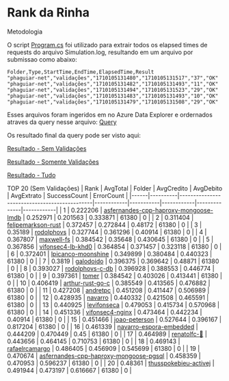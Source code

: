 # Rank da Rinha

Metodologia

O script [Program.cs](Program.cs) foi utilizado para extrair todos os elapsed times de requests do arquivo Simulation.log, resultando em um arquivo por submissao como abaixo:
```
Folder,Type,StartTime,EndTime,ElapsedTime,Result
"phaguiar-net","validações","1710105131480","1710105131517","37","OK"
"phaguiar-net","validações","1710105131482","1710105131493","11","OK"
"phaguiar-net","validações","1710105131494","1710105131523","29","OK"
"phaguiar-net","validações","1710105131483","1710105131493","10","OK"
"phaguiar-net","validações","1710105131479","1710105131508","29","OK"
```

Esses arquivos foram ingeridos em no Azure Data Explorer e ordernados atraves da query nesse arquivo: [Query](query.kql)

Os resultado final da query pode ser visto aqui:

[Resultado - Sem Validações](result-sem-validacoes.csv)

[Resultado - Somente Validações](result-so-validacoes.csv)

[Resultado - Tudo](result-total.csv)

TOP 20 (Sem Validações)
| Rank | AvgTotal | Folder                                       | AvgCredito | AvgDebito | AvgExtrato | SuccessCount | ErrorCount |
|------|----------|----------------------------------------------|------------|-----------|------------|--------------|------------|
| 1    | 0.222206 | [asfernandes-cpp-haproxy-mongoose-lmdb](https://github.com/zanfranceschi/rinha-de-backend-2024-q1/tree/main/participantes/asfernandes-cpp-haproxy-mongoose-lmdb)       | 0.252971   | 0.201563  | 0.333871   | 61380        | 0          |
| 2    | 0.311404 | [felipemarkson-rust](https://github.com/zanfranceschi/rinha-de-backend-2024-q1/tree/main/participantes/felipemarkson-rust)                          | 0.372457   | 0.272844  | 0.48172    | 61380        | 0          |
| 3    | 0.35189  | [rodolphovs](https://github.com/zanfranceschi/rinha-de-backend-2024-q1/tree/main/participantes/rodolphovs)                                  | 0.327744   | 0.361296  | 0.40914    | 61380        | 0          |
| 4    | 0.367807 | [maxwell-fs](https://github.com/zanfranceschi/rinha-de-backend-2024-q1/tree/main/participantes/maxwell-fs)                                  | 0.384542   | 0.35648   | 0.430645   | 61380        | 0          |
| 5    | 0.367856 | [vifonsec4-lb-khd0](https://github.com/zanfranceschi/rinha-de-backend-2024-q1/tree/main/participantes/vifonsec4-lb-khd0)                           | 0.364854   | 0.371457  | 0.323118   | 61380        | 0          |
| 6    | 0.372401 | [lpicanco-moonshine](https://github.com/zanfranceschi/rinha-de-backend-2024-q1/tree/main/participantes/lpicanco-moonshine)                          | 0.349899   | 0.380484  | 0.440323   | 61380        | 0          |
| 7    | 0.3819   | [galodoido](https://github.com/zanfranceschi/rinha-de-backend-2024-q1/tree/main/participantes/galodoido)                                   | 0.396375   | 0.369642  | 0.48871    | 61380        | 0          |
| 8    | 0.393027 | [rodolphovs-c-db](https://github.com/zanfranceschi/rinha-de-backend-2024-q1/tree/main/participantes/rodolphovs-c-db)                             | 0.396928   | 0.388553  | 0.446774   | 61380        | 0          |
| 9    | 0.397361 | [tomer](https://github.com/zanfranceschi/rinha-de-backend-2024-q1/tree/main/participantes/tomer)                                       | 0.384542   | 0.403026  | 0.413441   | 61380        | 0          |
| 10   | 0.406419 | [arthur-rust-go-c](https://github.com/zanfranceschi/rinha-de-backend-2024-q1/tree/main/participantes/arthur-rust-go-c)                            | 0.385549   | 0.413565  | 0.476882   | 61380        | 0          |
| 11   | 0.427208 | [andretpc](https://github.com/zanfranceschi/rinha-de-backend-2024-q1/tree/main/participantes/andretpc)                                    | 0.451208   | 0.411447  | 0.506989   | 61380        | 0          |
| 12   | 0.428935 | [navarro](https://github.com/zanfranceschi/rinha-de-backend-2024-q1/tree/main/participantes/navarro)                                     | 0.440332   | 0.421508  | 0.465591   | 61380        | 0          |
| 13   | 0.440925 | [levifonseca](https://github.com/zanfranceschi/rinha-de-backend-2024-q1/tree/main/participantes/levifonseca)                                 | 0.479053   | 0.415734  | 0.570968   | 61380        | 0          |
| 14   | 0.451336 | [vifonsec4-nginx](https://github.com/zanfranceschi/rinha-de-backend-2024-q1/tree/main/participantes/vifonsec4-nginx)                             | 0.473464   | 0.442234  | 0.40914    | 61380        | 0          |
| 15   | 0.451466 | [joao-peterson](https://github.com/zanfranceschi/rinha-de-backend-2024-q1/tree/main/participantes/joao-peterson)                               | 0.527644   | 0.396167  | 0.817204   | 61380        | 0          |
| 16   | 0.461339 | [navarro-espora-embedded](https://github.com/zanfranceschi/rinha-de-backend-2024-q1/tree/main/participantes/navarro-espora-embedded)                     | 0.444209   | 0.470449  | 0.45       | 61380        | 0          |
| 17   | 0.464989 | [renatolfc-🦀](https://github.com/zanfranceschi/rinha-de-backend-2024-q1/tree/main/participantes/renatolfc-🦀)                                | 0.443656   | 0.464145  | 0.710753   | 61380        | 0          |
| 18   | 0.469143 | [rafaelrcamargo](https://github.com/zanfranceschi/rinha-de-backend-2024-q1/tree/main/participantes/rafaelrcamargo)                              | 0.486405   | 0.456909  | 0.545699   | 61380        | 0          |
| 19   | 0.470674 | [asfernandes-cpp-haproxy-mongoose-pgsql](https://github.com/zanfranceschi/rinha-de-backend-2024-q1/tree/main/participantes/asfernandes-cpp-haproxy-mongoose-pgsql)      | 0.458359   | 0.470953  | 0.596237   | 61380        | 0          |
| 20   | 0.48361  | [thusspokebieu-activej](https://github.com/zanfranceschi/rinha-de-backend-2024-q1/tree/main/participantes/thusspokebieu-activej)                       | 0.491944   | 0.473197  | 0.616667   | 61380        | 0          |
